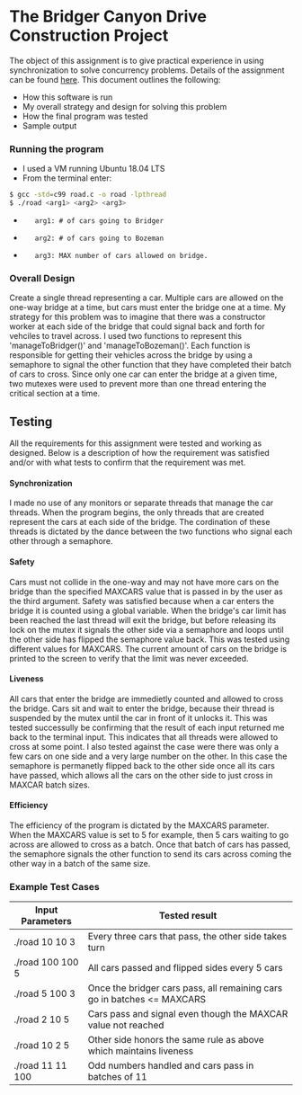 # The Bridger Canyon Drive Construction Project

The object of this assignment is to give practical experience in using synchronization to solve concurrency problems. Details of the assignment can be found [here](https://www.traviswpeters.com/cs460/a1). This document outlines the following:

  - How this software is run
  - My overall strategy and design for solving this problem
  - How the final program was tested
  - Sample output

### Running the program

- I used a VM running Ubuntu 18.04 LTS
- From the terminal enter: 
```sh
$ gcc -std=c99 road.c -o road -lpthread
$ ./road <arg1> <arg2> <arg3>
```
-        arg1: # of cars going to Bridger
-        arg2: # of cars going to Bozeman
-        arg3: MAX number of cars allowed on bridge.


### Overall Design

Create a single thread representing a car. Multiple cars are allowed on the one-way bridge at a time, but cars must enter the bridge one at a time. My strategy for this problem was to imagine that there was a constructor worker at each side of the bridge that could signal back and forth for vehciles to travel across. I used two functions to represent this 'manageToBridger()' and 'manageToBozeman()'. Each function is responsible for getting their vehicles across the bridge by using a semaphore to signal the other function that they have completed their batch of cars to cross. Since only one car can enter the bridge at a given time, two mutexes were used to prevent more than one thread entering the critical section at a time. 

## Testing

All the requirements for this assignment were tested and working as designed. Below is a description of how the requirement was satisfied and/or with what tests to confirm that the requirement was met. 

#### Synchronization

I made no use of any monitors or separate threads that manage the car threads. When the program begins, the only threads that are created represent the cars at each side of the bridge. The cordination of these threads is dictated by the dance between the two functions who signal each other through a semaphore. 

#### Safety

Cars must not collide in the one-way and may not have more cars on the bridge than the specified MAXCARS value that is passed in by the user as the third argument. Safety was satisfied because when a car enters the bridge it is counted using a global variable. When the bridge's car limit has been reached the last thread will exit the bridge, but before releasing its lock on the mutex it signals the other side via a semaphore and loops until the other side has flipped the semaphore value back. This was tested using different values for MAXCARS. The current amount of cars on the bridge is printed to the screen to verify that the limit was never exceeded. 

#### Liveness

All cars that enter the bridge are immedietly counted and allowed to cross the bridge. Cars sit and wait to enter the bridge, because their thread is suspended by the mutex until the car in front of it unlocks it. This was tested successully be confirming that the result of each input returned me back to the terminal input. This indicates that all threads were allowed to cross at some point. I also tested against the case were there was only a few cars on one side and a very large number on the other. In this case the semaphore is permanetly flipped back to the other side once all its cars have passed, which allows all the cars on the other side to just cross in MAXCAR batch sizes. 

#### Efficiency

The efficiency of the program is dictated by the MAXCARS parameter. When the MAXCARS value is set to 5 for example, then 5 cars waiting to go across are allowed to cross as a batch. Once that batch of cars has passed, the semaphore signals the other function to send its cars across coming the other way in a batch of the same size. 

### Example Test Cases

| Input Parameters | Tested result |
| ------ | ------ |
| ./road 10 10 3 | Every three cars that pass, the other side takes turn |
| ./road 100 100 5 | All cars passed and flipped sides every 5 cars |
| ./road 5 100 3 | Once the bridger cars pass, all remaining cars go in batches <= MAXCARS|
| ./road 2 10 5 | Cars pass and signal even though the MAXCAR value not reached |
| ./road 10 2 5 | Other side honors the same rule as above which maintains liveness |
| ./road 11 11 100 | Odd numbers handled and cars pass in batches of 11 |
